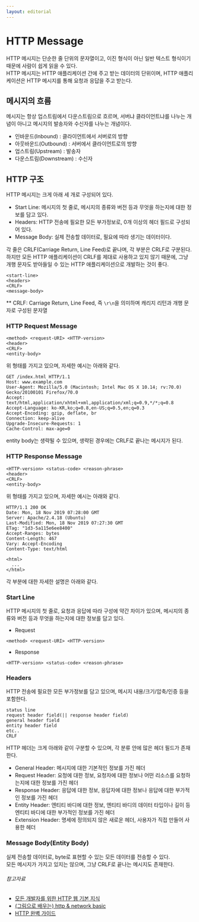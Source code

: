 ```yaml
---
layout: editorial
---
```


# HTTP Message

HTTP 메시지는 단순한 줄 단위의 문자열이고, 이진 형식이 아닌 일반 텍스트 형식이기 때문에 사람이 쉽게 읽을 수 있다.  
HTTP 메시지는 HTTP 애플리케이션 간에 주고 받는 데이터의 단위이며, HTTP 애플리케이션은 HTTP 메시지를 통해 요청과 응답을 주고 받는다.

## 메시지의 흐름

메시지는 항상 업스트림에서 다운스트림으로 흐르며, 서버냐 클라이언트냐를 나누는 개념이 아니고 메시지의 발송자와 수신자를 나누는 개념이다.

- 인바운드(Inbound) : 클라이언트에서 서버로의 방향
- 아웃바운드(Outbound) : 서버에서 클라이언트로의 방향
- 업스트림(Upstream) : 발송자
- 다운스트림(Downstream) : 수신자

## HTTP 구조

HTTP 메시지는 크게 아래 세 개로 구성되어 있다.

- Start Line: 메시지의 첫 줄로, 메시지의 종류와 버전 등과 무엇을 하는지에 대한 정보를 담고 있다.
- Headers: HTTP 전송에 필요한 모든 부가정보로, 0개 이상의 헤더 필드로 구성되어 있다.
- Message Body: 실제 전송할 데이터로, 필요에 따라 생기는 데이터이다.

각 줄은 CRLF(Carriage Return, Line Feed)로 끝나며, 각 부분은 CRLF로 구분된다.  
하지만 모든 HTTP 애플리케이션이 CRLF를 제대로 사용하고 있지 않기 때문에, 그냥 개행 문자도 받아들일 수 있는 HTTP 애플리케이션으로 개발하는 것이 좋다.

```http request
<start-line>
<headers>
<CRLF>
<message-body>
```

** CRLF: Carriage Return, Line Feed, 즉 `\r\n`을 의미하며 캐리지 리턴과 개행 문자로 구성된 문자열

### HTTP Request Message

```http request
<method> <request-URI> <HTTP-version>
<header>
<CRLF>
<entity-body>
```

위 형태를 가지고 있으며, 자세한 예시는 아래와 같다.

```http request
GET /index.html HTTP/1.1
Host: www.example.com
User-Agent: Mozilla/5.0 (Macintosh; Intel Mac OS X 10.14; rv:70.0) Gecko/20100101 Firefox/70.0
Accept: text/html,application/xhtml+xml,application/xml;q=0.9,*/*;q=0.8
Accept-Language: ko-KR,ko;q=0.8,en-US;q=0.5,en;q=0.3
Accept-Encoding: gzip, deflate, br
Connection: keep-alive
Upgrade-Insecure-Requests: 1
Cache-Control: max-age=0
```

entity body는 생략될 수 있으며, 생략된 경우에는 CRLF로 끝나는 메시지가 된다.

### HTTP Response Message

```http request
<HTTP-version> <status-code> <reason-phrase>
<header>
<CRLF>
<entity-body>
```

위 형태를 가지고 있으며, 자세한 예시는 아래와 같다.

```http request
HTTP/1.1 200 OK
Date: Mon, 18 Nov 2019 07:28:00 GMT
Server: Apache/2.4.18 (Ubuntu)
Last-Modified: Mon, 18 Nov 2019 07:27:30 GMT
ETag: "1d3-5a115e6ee8400"
Accept-Ranges: bytes
Content-Length: 467
Vary: Accept-Encoding
Content-Type: text/html

<html>
  ...
</html>
```

각 부분에 대한 자세한 설명은 아래와 같다.

### Start Line

HTTP 메시지의 첫 줄로, 요청과 응답에 따라 구성에 약간 차이가 있으며, 메시지의 종류와 버전 등과 무엇을 하는지에 대한 정보를 담고 있다.

- Request

```http request
<method> <request-URI> <HTTP-version>
```

- Response

```http request
<HTTP-version> <status-code> <reason-phrase>
```

### Headers

HTTP 전송에 필요한 모든 부가정보를 담고 있으며, 메시지 내용/크기/압축/인증 등을 포함한다.

```http request
status line
request header field(|| response header field)
general header field
entity header field
etc..
CRLF
```

HTTP 헤더는 크게 아래와 같이 구분할 수 있으며, 각 분류 안에 많은 헤더 필드가 존재한다.

- General Header: 메시지에 대한 기본적인 정보를 가진 헤더
- Request Header: 요청에 대한 정보, 요청자에 대한 정보나 어떤 리소스를 요청하는지에 대한 정보를 가진 헤더
- Response Header: 응답에 대한 정보, 응답자에 대한 정보나 응답에 대한 부가적인 정보를 가진 헤더
- Entity Header: 엔티티 바디에 대한 정보, 엔티티 바디의 데이터 타입이나 길이 등 엔티티 바디에 대한 부가적인 정보를 가진 헤더
- Extension Header: 명세에 정의되지 않은 새로운 헤더, 사용자가 직접 만들어 사용한 헤더

### Message Body(Entity Body)

실제 전송할 데이터로, byte로 표현할 수 있는 모든 데이터를 전송할 수 있다.  
모든 메시지가 가지고 있지는 않으며, 그냥 CRLF로 끝나는 메시지도 존재한다.

###### 참고자료

- [모든 개발자를 위한 HTTP 웹 기본 지식](https://www.inflearn.com/course/http-웹-네트워크)
- [(그림으로 배우는) http & network basic](https://www.nl.go.kr/seoji/contents/S80100000000.do?schM=intgr_detail_view_isbn&page=1&pageUnit=10&schType=simple&schStr=9788931447897&isbn=9788931447897&cipId=200443691%2C)
- [HTTP 완벽 가이드](https://www.nl.go.kr/seoji/contents/S80100000000.do?schM=intgr_detail_view_isbn&page=1&pageUnit=10&schType=simple&schStr=HTTP+완벽+가이드&isbn=9788966261208&cipId=200309770%2C4096969)